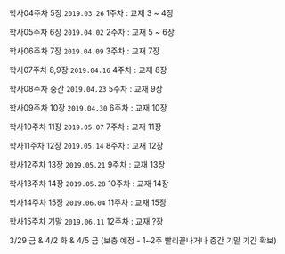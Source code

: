 학사04주차 5장   `2019.03.26` 1주차 : 교재 3 ~ 4장

학사05주차 6장   `2019.04.02` 2주차 : 교재 5 ~ 6장

학사06주차 7장   `2019.04.09` 3주차 : 교재 7장

학사07주차 8,9장 `2019.04.16` 4주차 : 교재 8장

학사08주차 중간  `2019.04.23` 5주차 : 교재 9장

학사09주차 10장  `2019.04.30` 6주차 : 교재 10장

학사10주차 11장  `2019.05.07` 7주차 : 교재 11장

학사11주차 12장  `2019.05.14` 8주차 : 교재 12장

학사12주차 13장  `2019.05.21` 9주차 : 교재 13장

학사13주차 14장  `2019.05.28` 10주차 : 교재 14장

학사14주차 15장  `2019.06.04` 11주차 : 교재 15장

학사15주차 기말  `2019.06.11` 12주차 : 교재 ?장

3/29 금 & 4/2 화 & 4/5 금 (보충 예정 - 1~2주 빨리끝나거나 중간 기말 기간 확보)
